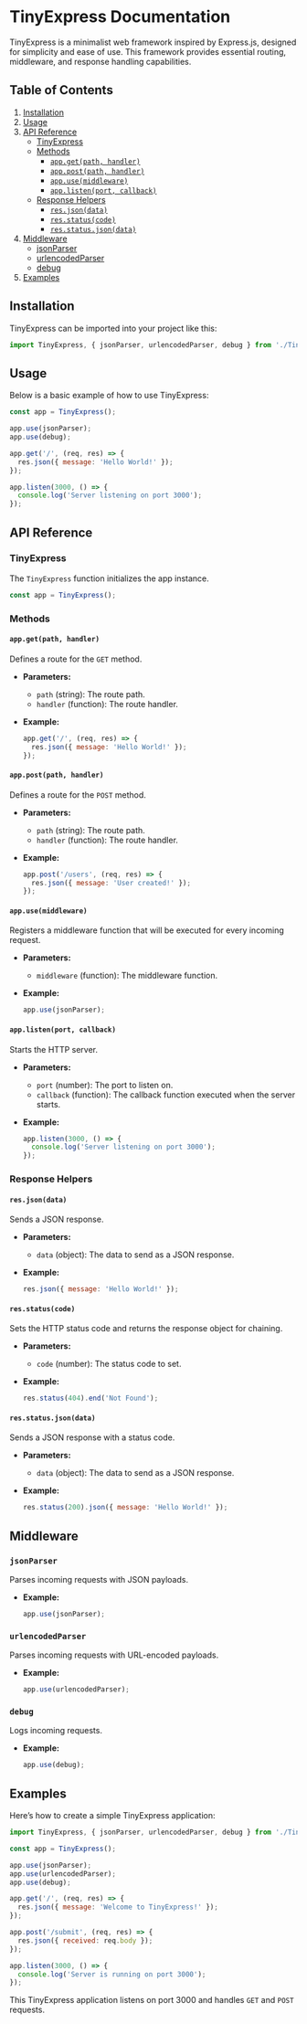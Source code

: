 # TinyExpress Documentation

TinyExpress is a minimalist web framework inspired by Express.js, designed for simplicity and ease of use. This framework provides essential routing, middleware, and response handling capabilities.

## Table of Contents

1. [Installation](#installation)
2. [Usage](#usage)
3. [API Reference](#api-reference)
    - [TinyExpress](#tinyexpress)
    - [Methods](#methods)
        - [`app.get(path, handler)`](#appgetpath-handler)
        - [`app.post(path, handler)`](#apppostpath-handler)
        - [`app.use(middleware)`](#appusemiddleware)
        - [`app.listen(port, callback)`](#applistenport-callback)
    - [Response Helpers](#response-helpers)
        - [`res.json(data)`](#resjsondata)
        - [`res.status(code)`](#resstatuscode)
        - [`res.status.json(data)`](#resstatusjsondata)
4. [Middleware](#middleware)
    - [jsonParser](#jsonparser)
    - [urlencodedParser](#urlencodedparser)
    - [debug](#debug)
5. [Examples](#examples)

## Installation

TinyExpress can be imported into your project like this:

```javascript
import TinyExpress, { jsonParser, urlencodedParser, debug } from './TinyExpress';
```

## Usage

Below is a basic example of how to use TinyExpress:

```javascript
const app = TinyExpress();

app.use(jsonParser);
app.use(debug);

app.get('/', (req, res) => {
  res.json({ message: 'Hello World!' });
});

app.listen(3000, () => {
  console.log('Server listening on port 3000');
});
```

## API Reference

### TinyExpress

The `TinyExpress` function initializes the app instance.

```javascript
const app = TinyExpress();
```

### Methods

#### `app.get(path, handler)`

Defines a route for the `GET` method.

- **Parameters:**
  - `path` (string): The route path.
  - `handler` (function): The route handler.
  
- **Example:**

  ```javascript
  app.get('/', (req, res) => {
    res.json({ message: 'Hello World!' });
  });
  ```

#### `app.post(path, handler)`

Defines a route for the `POST` method.

- **Parameters:**
  - `path` (string): The route path.
  - `handler` (function): The route handler.
  
- **Example:**

  ```javascript
  app.post('/users', (req, res) => {
    res.json({ message: 'User created!' });
  });
  ```

#### `app.use(middleware)`

Registers a middleware function that will be executed for every incoming request.

- **Parameters:**
  - `middleware` (function): The middleware function.
  
- **Example:**

  ```javascript
  app.use(jsonParser);
  ```

#### `app.listen(port, callback)`

Starts the HTTP server.

- **Parameters:**
  - `port` (number): The port to listen on.
  - `callback` (function): The callback function executed when the server starts.
  
- **Example:**

  ```javascript
  app.listen(3000, () => {
    console.log('Server listening on port 3000');
  });
  ```

### Response Helpers

#### `res.json(data)`

Sends a JSON response.

- **Parameters:**
  - `data` (object): The data to send as a JSON response.
  
- **Example:**

  ```javascript
  res.json({ message: 'Hello World!' });
  ```

#### `res.status(code)`

Sets the HTTP status code and returns the response object for chaining.

- **Parameters:**
  - `code` (number): The status code to set.
  
- **Example:**

  ```javascript
  res.status(404).end('Not Found');
  ```

#### `res.status.json(data)`

Sends a JSON response with a status code.

- **Parameters:**
  - `data` (object): The data to send as a JSON response.
  
- **Example:**

  ```javascript
  res.status(200).json({ message: 'Hello World!' });
  ```

## Middleware

### `jsonParser`

Parses incoming requests with JSON payloads.

- **Example:**

  ```javascript
  app.use(jsonParser);
  ```

### `urlencodedParser`

Parses incoming requests with URL-encoded payloads.

- **Example:**

  ```javascript
  app.use(urlencodedParser);
  ```

### `debug`

Logs incoming requests.

- **Example:**

  ```javascript
  app.use(debug);
  ```

## Examples

Here’s how to create a simple TinyExpress application:

```javascript
import TinyExpress, { jsonParser, urlencodedParser, debug } from './TinyExpress';

const app = TinyExpress();

app.use(jsonParser);
app.use(urlencodedParser);
app.use(debug);

app.get('/', (req, res) => {
  res.json({ message: 'Welcome to TinyExpress!' });
});

app.post('/submit', (req, res) => {
  res.json({ received: req.body });
});

app.listen(3000, () => {
  console.log('Server is running on port 3000');
});
```

This TinyExpress application listens on port 3000 and handles `GET` and `POST` requests.